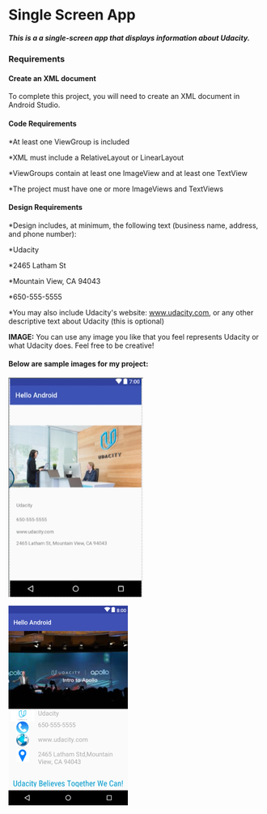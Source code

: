 # Single Screen App
##### This is a a single-screen app that displays information about Udacity.

### Requirements
#### Create an XML document
To complete this project, you will need to create an XML document in Android Studio.

#### Code Requirements
*At least one ViewGroup is included

*XML must include a RelativeLayout or LinearLayout

*ViewGroups contain at least one ImageView and at least one TextView

*The project must have one or more ImageViews and TextViews

#### Design Requirements
*Design includes, at minimum, the following text (business name, address, and phone number):

*Udacity

*2465 Latham St

*Mountain View, CA 94043

*650-555-5555

*You may also include Udacity's website: www.udacity.com, or any other descriptive text about Udacity (this is optional)

**IMAGE:** You can use any image you like that you feel represents Udacity or what Udacity does. Feel free to be creative!

#### Below are sample images for my project:


![alt text](https://github.com/evamaina/Single-Screen-App/blob/master/app/src/main/res/drawable/example.png "Screenshot 1")

![alt text](https://github.com/evamaina/Single-Screen-App/blob/master/app/src/main/res/drawable/udacity1.png "Screenshot 3")
